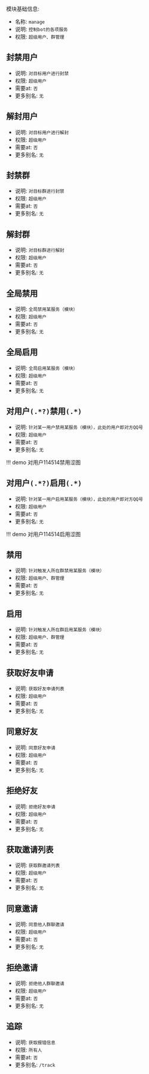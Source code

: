 模块基础信息:

- 名称: `manage`
- 说明: `控制bot的各项服务`
- 权限: `超级用户、群管理`

## 封禁用户

- 说明: `对目标用户进行封禁`
- 权限: `超级用户`
- 需要at: `否`
- 更多别名: `无`

## 解封用户

- 说明: `对目标用户进行解封`
- 权限: `超级用户`
- 需要at: `否`
- 更多别名: `无`

## 封禁群

- 说明: `对目标群进行封禁`
- 权限: `超级用户`
- 需要at: `否`
- 更多别名: `无`

## 解封群

- 说明: `对目标群进行解封`
- 权限: `超级用户`
- 需要at: `否`
- 更多别名: `无`

## 全局禁用

- 说明: `全局禁用某服务（模块）`
- 权限: `超级用户`
- 需要at: `否`
- 更多别名: `无`

## 全局启用

- 说明: `全局启用某服务（模块）`
- 权限: `超级用户`
- 需要at: `否`
- 更多别名: `无`

## 对用户`(.*?)`禁用`(.*)`

- 说明: `针对某一用户禁用某服务（模块），此处的用户即对方QQ号`
- 权限: `超级用户`
- 需要at: `否`
- 更多别名: `无`

!!! demo
    对用户114514禁用涩图

## 对用户`(.*?)`启用`(.*)`

- 说明: `针对某一用户启用某服务（模块），此处的用户即对方QQ号`
- 权限: `超级用户`
- 需要at: `否`
- 更多别名: `无`

!!! demo
    对用户114514启用涩图

## 禁用

- 说明: `针对触发人所在群禁用某服务（模块）`
- 权限: `超级用户、群管理`
- 需要at: `否`
- 更多别名: `无`

## 启用

- 说明: `针对触发人所在群启用某服务（模块）`
- 权限: `超级用户、群管理`
- 需要at: `否`
- 更多别名: `无`

## 获取好友申请

- 说明: `获取好友申请列表`
- 权限: `超级用户`
- 需要at: `否`
- 更多别名: `无`

## 同意好友

- 说明: `同意好友申请`
- 权限: `超级用户`
- 需要at: `否`
- 更多别名: `无`

## 拒绝好友

- 说明: `拒绝好友申请`
- 权限: `超级用户`
- 需要at: `否`
- 更多别名: `无`

## 获取邀请列表

- 说明: `获取群邀请列表`
- 权限: `超级用户`
- 需要at: `否`
- 更多别名: `无`

## 同意邀请

- 说明: `同意他人群聊邀请`
- 权限: `超级用户`
- 需要at: `否`
- 更多别名: `无`

## 拒绝邀请

- 说明: `拒绝他人群聊邀请`
- 权限: `超级用户`
- 需要at: `否`
- 更多别名: `无`

## 追踪

- 说明: `获取报错信息`
- 权限: `所有人`
- 需要at: `否`
- 更多别名: `/track`
